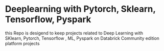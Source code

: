 # Deeplearning with Pytorch, Sklearn, Tensorflow, Pyspark 

this Repo is desigend to keep projects related to Deep Learning with SKlearn, Pytorch, Tensorflow , ML, Pyspark on Databrick Community edition platform projects 
